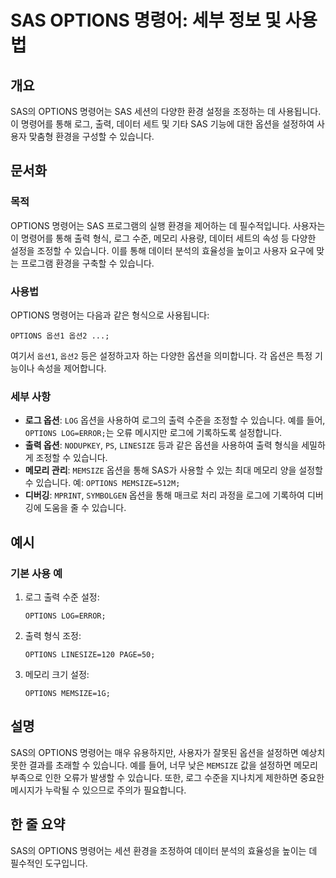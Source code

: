 <!--
Meta Description: # SAS OPTIONS 명령어: 세부 정보 및 사용법 ## 개요 SAS의 OPTIONS 명령어는 SAS 세션의 다양한 환경 설정을 조정하는 데 사용됩니다. 이 명령어를 통해 로그, 출력, 데이터 세트 및 기타 SAS 기능에 대한 옵션을 설정하여 사용자 맞춤형 환경을 ...
Meta Keywords: options, 있습니다, sas, 옵션을, 명령어는
-->

# SAS OPTIONS 명령어: 세부 정보 및 사용법

## 개요
SAS의 OPTIONS 명령어는 SAS 세션의 다양한 환경 설정을 조정하는 데 사용됩니다. 이 명령어를 통해 로그, 출력, 데이터 세트 및 기타 SAS 기능에 대한 옵션을 설정하여 사용자 맞춤형 환경을 구성할 수 있습니다.

## 문서화

### 목적
OPTIONS 명령어는 SAS 프로그램의 실행 환경을 제어하는 데 필수적입니다. 사용자는 이 명령어를 통해 출력 형식, 로그 수준, 메모리 사용량, 데이터 세트의 속성 등 다양한 설정을 조정할 수 있습니다. 이를 통해 데이터 분석의 효율성을 높이고 사용자 요구에 맞는 프로그램 환경을 구축할 수 있습니다.

### 사용법
OPTIONS 명령어는 다음과 같은 형식으로 사용됩니다:

```sas
OPTIONS 옵션1 옵션2 ...;
```

여기서 `옵션1`, `옵션2` 등은 설정하고자 하는 다양한 옵션을 의미합니다. 각 옵션은 특정 기능이나 속성을 제어합니다.

### 세부 사항
- **로그 옵션**: `LOG` 옵션을 사용하여 로그의 출력 수준을 조정할 수 있습니다. 예를 들어, `OPTIONS LOG=ERROR;`는 오류 메시지만 로그에 기록하도록 설정합니다.
- **출력 옵션**: `NODUPKEY`, `PS`, `LINESIZE` 등과 같은 옵션을 사용하여 출력 형식을 세밀하게 조정할 수 있습니다.
- **메모리 관리**: `MEMSIZE` 옵션을 통해 SAS가 사용할 수 있는 최대 메모리 양을 설정할 수 있습니다. 예: `OPTIONS MEMSIZE=512M;`
- **디버깅**: `MPRINT`, `SYMBOLGEN` 옵션을 통해 매크로 처리 과정을 로그에 기록하여 디버깅에 도움을 줄 수 있습니다.

## 예시

### 기본 사용 예
1. 로그 출력 수준 설정:
   ```sas
   OPTIONS LOG=ERROR;
   ```

2. 출력 형식 조정:
   ```sas
   OPTIONS LINESIZE=120 PAGE=50;
   ```

3. 메모리 크기 설정:
   ```sas
   OPTIONS MEMSIZE=1G;
   ```

## 설명
SAS의 OPTIONS 명령어는 매우 유용하지만, 사용자가 잘못된 옵션을 설정하면 예상치 못한 결과를 초래할 수 있습니다. 예를 들어, 너무 낮은 `MEMSIZE` 값을 설정하면 메모리 부족으로 인한 오류가 발생할 수 있습니다. 또한, 로그 수준을 지나치게 제한하면 중요한 메시지가 누락될 수 있으므로 주의가 필요합니다.

## 한 줄 요약
SAS의 OPTIONS 명령어는 세션 환경을 조정하여 데이터 분석의 효율성을 높이는 데 필수적인 도구입니다.